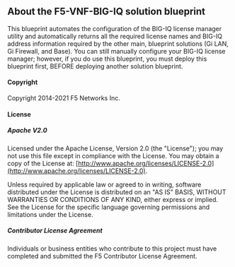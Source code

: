 ## About the F5-VNF-BIG-IQ solution blueprint
This blueprint automates the configuration of the BIG-IQ license manager utility and automatically returns all the required license names and BIG-IQ address information required by the other main, blueprint solutions (Gi LAN, Gi Firewall, and Base). You can still manually configure your BIG-IQ license manager; however, if you do use this blueprint, you must deploy this blueprint first, BEFORE deploying another solution blueprint.

#### Copyright
Copyright 2014-2021 F5 Networks Inc.

#### License

##### Apache V2.0 
Licensed under the Apache License, Version 2.0 (the "License"); you may not use this file except in compliance with the License. You may obtain a copy of the License at: [http://www.apache.org/licenses/LICENSE-2.0](http://www.apache.org/licenses/LICENSE-2.0).

Unless required by applicable law or agreed to in writing, software distributed under the License is distributed on an "AS IS" BASIS, WITHOUT WARRANTIES OR CONDITIONS OF ANY KIND, either express or implied. See the License for the specific language governing permissions and limitations under the License.

##### Contributor License Agreement
Individuals or business entities who contribute to this project must have completed and submitted the F5 Contributor License Agreement.
